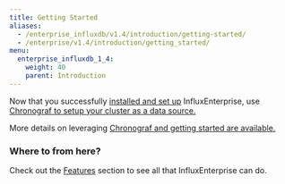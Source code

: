 ```yaml
---
title: Getting Started
aliases:
  - /enterprise_influxdb/v1.4/introduction/getting-started/
  - /enterprise/v1.4/introduction/getting_started/
menu:
  enterprise_influxdb_1_4:
    weight: 40
    parent: Introduction
---
```


Now that you successfully [installed and set up](/enterprise_influxdb/v1.4/introduction/meta_node_installation/) InfluxEnterprise, use [Chronograf to setup your cluster as a data source.](/chronograf/latest/guides/monitor-an-influxenterprise-cluster/)

More details on leveraging [Chronograf and getting started are available.](/chronograf/latest/introduction/getting-started/)


### Where to from here?

Check out the [Features](/enterprise_influxdb/v1.4/features/) section to see all that
InfluxEnterprise can do.
